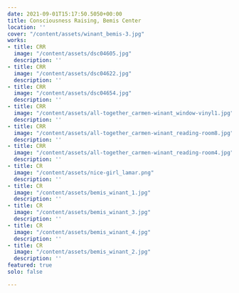```yaml
---
date: 2021-09-01T15:17:50.5050+00:00
title: Consciousness Raising, Bemis Center
location: ''
cover: "/content/assets/winant_bemis-3.jpg"
works:
- title: CRR
  image: "/content/assets/dsc04605.jpg"
  description: ''
- title: CRR
  image: "/content/assets/dsc04622.jpg"
  description: ''
- title: CRR
  image: "/content/assets/dsc04654.jpg"
  description: ''
- title: CRR
  image: "/content/assets/all-together_carmen-winant_window-vinyl1.jpg"
  description: ''
- title: CRR
  image: "/content/assets/all-together_carmen-winant_reading-room8.jpg"
  description: ''
- title: CRR
  image: "/content/assets/all-together_carmen-winant_reading-room4.jpg"
  description: ''
- title: CR
  image: "/content/assets/nice-girl_lamar.png"
  description: ''
- title: CR
  image: "/content/assets/bemis_winant_1.jpg"
  description: ''
- title: CR
  image: "/content/assets/bemis_winant_3.jpg"
  description: ''
- title: CR
  image: "/content/assets/bemis_winant_4.jpg"
  description: ''
- title: CR
  image: "/content/assets/bemis_winant_2.jpg"
  description: ''
featured: true
solo: false

---
```

